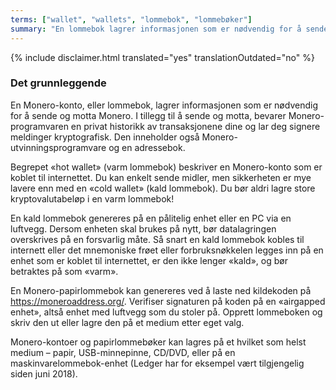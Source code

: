```yaml
---
terms: ["wallet", "wallets", "lommebok", "lommebøker"]
summary: "En lommebok lagrer informasjonen som er nødvendig for å sende og motta Monero "
---
```


{% include disclaimer.html translated="yes" translationOutdated="no" %}
### Det grunnleggende

En Monero-konto, eller lommebok, lagrer informasjonen som er nødvendig for å sende og motta Monero. I tillegg til å sende og motta, bevarer Monero-programvaren en privat historikk av transaksjonene dine og lar deg signere meldinger kryptografisk. Den inneholder også Monero-utvinningsprogramvare og en adressebok.

Begrepet «hot wallet» (varm lommebok) beskriver en Monero-konto som er koblet til internettet. Du kan enkelt sende midler, men sikkerheten er mye lavere enn med en «cold wallet» (kald lommebok). Du bør aldri lagre store kryptovalutabeløp i en varm lommebok!

En kald lommebok genereres på en pålitelig enhet eller en PC via en luftvegg. Dersom enheten skal brukes på nytt, bør datalagringen overskrives på en forsvarlig måte. Så snart en kald lommebok kobles til internett eller det mnemoniske frøet eller forbruksnøkkelen legges inn på en enhet som er koblet til internettet, er den ikke lenger «kald», og bør betraktes på som «varm».

En Monero-papirlommebok kan genereres ved å laste ned kildekoden på https://moneroaddress.org/.  Verifiser signaturen på koden på en «airgapped enhet», altså enhet med luftvegg som du stoler på. Opprett lommeboken og skriv den ut eller lagre den på et medium etter eget valg.

Monero-kontoer og papirlommebøker kan lagres på et hvilket som helst medium – papir, USB-minnepinne, CD/DVD, eller på en maskinvarelommebok-enhet (Ledger har for eksempel vært tilgjengelig siden juni 2018).